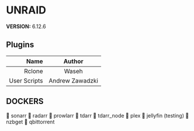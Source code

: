 # UNRAID
**VERSION:** 6.12.6

## Plugins

|  Name  | Author |
|--------------:|:--------------:|
|    Rclone    | Waseh  |
| User Scripts | Andrew Zawadzki  |


## DOCKERS

🔸 sonarr 🔹 radarr 🔸 prowlarr 🔹 tdarr 🔸 tdarr_node 🔸 plex 🔹 jellyfin (testing) 🔸 nzbget 🔹 qbittorrent
